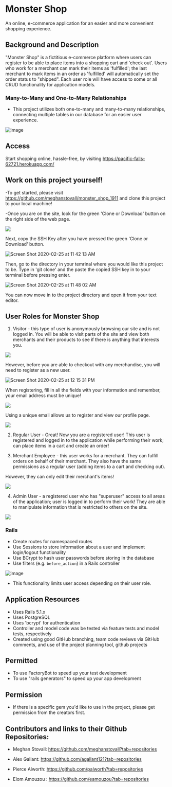 # Monster Shop
An online, e-commerce application for an easier and more convenient shopping experience.

## Background and Description

"Monster Shop" is a fictitious e-commerce platform where users can register to be able to place items into a shopping cart and 'check out'. Users who work for a merchant can mark their items as 'fulfilled'; the last merchant to mark items in an order as 'fulfilled' will automatically set the order status to "shipped". Each user role will have access to some or all CRUD functionality for application models.

### Many-to-Many and One-to-Many Relationships
* This project utilizes both one-to-many and many-to-many relationships, connecting multiple tables in our database for an easier user experience.

![image](https://user-images.githubusercontent.com/52808022/75277723-cc8a2200-57c5-11ea-89be-5e897431213d.png)

## Access
Start shopping online, hassle-free, by visiting https://pacific-falls-62721.herokuapp.com/

## Work on this project yourself!
-To get started, please visit https://github.com/meghanstovall/monster_shop_1911 and clone this project to your local machine!

-Once you are on the site, look for the green 'Clone or Download' button on the right side of the web page.

![](https://media.giphy.com/media/YmVGxGSfyUhC8nr7kD/giphy.gif)

Next, copy the SSH Key after you have pressed the green 'Clone or Download' button.

![Screen Shot 2020-02-25 at 11 42 13 AM](https://user-images.githubusercontent.com/52808022/75276756-02c6a200-57c4-11ea-9026-aa60d1ff1e62.png)

Then, go to the directory in your temrinal where you would like
this project to be. Type in 'git clone' and the paste the copied SSH key in to your terminal before pressing enter.

![Screen Shot 2020-02-25 at 11 48 02 AM](https://user-images.githubusercontent.com/52808022/75277652-a2386480-57c5-11ea-935e-af97b41d8bbb.png)

You can now move in to the project directory and open it from your text editor.

## User Roles for Monster Shop

1. Visitor - this type of user is anonymously browsing our site and is not logged in. You will be able to visit parts of the site and view both merchants and their products to see if there is anything that interests you. 

![](https://media.giphy.com/media/KxzIoPXhASyOE7O7H2/giphy.gif)

However, before you are able to checkout with any merchandise, you will need to register as a new user.

![Screen Shot 2020-02-25 at 12 15 31 PM](https://user-images.githubusercontent.com/52808022/75279470-e711ca80-57c8-11ea-9847-84aa1add641c.png)

When registering, fill in all the fields with your information and remember, your email address must be unique!

![](https://media.giphy.com/media/SSEGHmENrIiSSkdFHx/giphy.gif)

Using a unique email allows us to register and view our profile page.

![](https://media.giphy.com/media/YPQHMVcdurJHilF5TW/giphy.gif)

2. Regular User - Great! Now you are a registered user! This user is registered and logged in to the application while performing their work; can place items in a cart and create an order!

3. Merchant Employee - this user works for a merchant. They can fulfill orders on behalf of their merchant. They also have the same permissions as a regular user (adding items to a cart and checking out). 

However, they can only edit their merchant's items!

![](https://media.giphy.com/media/MDxmWzXsjVuPN5xzaH/giphy.gif)

4. Admin User - a registered user who has "superuser" access to all areas of the application; user is logged in to perform their work! They are able to manipulate information that is restricted to others on the site.

![](https://media.giphy.com/media/hun5l0YNuYfrB7s5Ng/giphy.gif)

### Rails
* Create routes for namespaced routes
* Use Sessions to store information about a user and implement login/logout functionality
* Use BCrypt to hash user passwords before storing in the database
* Use filters (e.g. `before_action`) in a Rails controller

![image](https://user-images.githubusercontent.com/52808022/75459751-b2734f80-593d-11ea-9f36-6881e76ea8e0.png)

* This functionality limits user access depending on their user role.

## Application Resources

- Uses Rails 5.1.x
- Uses PostgreSQL
- Uses 'bcrypt' for authentication
- Controller and model code was be tested via feature tests and model tests, respectively
- Created using good GitHub branching, team code reviews via GitHub comments, and use of the project planning tool, github projects

## Permitted

- To use FactoryBot to speed up your test development
- To use "rails generators" to speed up your app development

## Permission

- If there is a specific gem you'd like to use in the project, please get permission from the creators first.


## Contributors and links to their Github Repositories:

* Meghan Stovall: https://github.com/meghanstovall?tab=repositories 

* Alex Gallant: https://github.com/agallant121?tab=repositories

* Pierce Alworth: https://github.com/palworth?tab=repositories

* Elom Amouzou : https://github.com/eamouzou?tab=repositories

